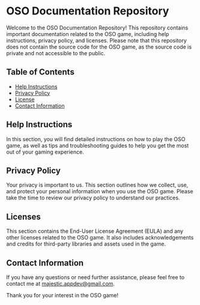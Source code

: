 # OSO Documentation Repository

Welcome to the OSO Documentation Repository! This repository contains important documentation related to the OSO game, including help instructions, privacy policy, and licenses. Please note that this repository does not contain the source code for the OSO game, as the source code is private and not accessible to the public.

## Table of Contents

- [Help Instructions](https://github.com/majestic-appdev/oso-docs/blob/main/help-en.md)
- [Privacy Policy](https://github.com/majestic-appdev/oso-docs/blob/main/privacy-policy-en.md)
- [License](https://github.com/majestic-appdev/oso-docs/blob/main/license-en.md)
- [Contact Information](https://github.com/majestic-appdev)

## Help Instructions

In this section, you will find detailed instructions on how to play the OSO game, as well as tips and troubleshooting guides to help you get the most out of your gaming experience.

## Privacy Policy

Your privacy is important to us. This section outlines how we collect, use, and protect your personal information when you use the OSO game. Please take the time to review our privacy policy to understand our practices.

## Licenses

This section contains the End-User License Agreement (EULA) and any other licenses related to the OSO game. It also includes acknowledgements and credits for third-party libraries and assets used in the game.

## Contact Information

If you have any questions or need further assistance, please feel free to contact me at [majestic.appdev@gmail.com](mailto:majestic.appdev@gmail.com).

Thank you for your interest in the OSO game!
